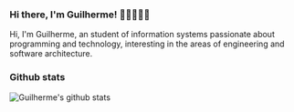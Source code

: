 ### Hi there, I'm Guilherme! 👋🏻👨🏻‍💻

Hi, I'm Guilherme, an student of information systems passionate about programming and technology, interesting in the areas of engineering and software architecture.

### Github stats

<img align="center" src="https://github-readme-stats.vercel.app/api?username=GuilhermehChaves&show_icons=true&theme=tokyonight" alt="Guilherme's github stats">
